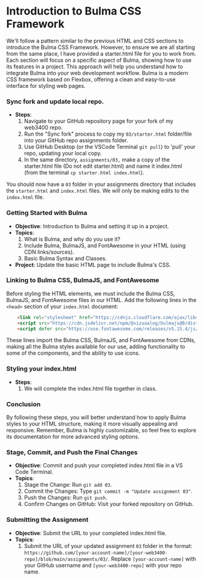 # Introduction to Bulma CSS Framework

We'll follow a pattern similar to the previous HTML and CSS sections to introduce the Bulma CSS Framework. However, to ensure we are all starting from the same place, I have provided a starter.html file for you to work from. Each section will focus on a specific aspect of Bulma, showing how to use its features in a project. This approach will help you understand how to integrate Bulma into your web development workflow. Bulma is a modern CSS framework based on Flexbox, offering a clean and easy-to-use interface for styling web pages. 

### Sync fork and update local repo.
- **Steps**:
  1. Navigate to your GitHub repository page for your fork of my web3400 repo.
  2. Run the "Sync fork" process to copy my `03/starter.html` folder/file into your GitHub repo assignments folder.
  3. Use GitHub Desktop (or the VSCode Terminal `git pull`) to 'pull' your repo, updating your local copy.
  4. In the same directory, `assignments/03,` make a copy of the starter.html file (Do not edit starter.html) and name it index.html (from the terminal `cp starter.html index.html`).

You should now have a `03` folder in your assignments directory that includes the `starter.html` and `index.html` files. We will only be making edits to the `index.html` file.

### Getting Started with Bulma
- **Objective**: Introduction to Bulma and setting it up in a project.
- **Topics**:
  1. What is Bulma, and why do you use it?
  2. Include Bulma, BulmaJS, and FontAwesome in your HTML (using CDN links/sources).
  3. Basic Bulma Syntax and Classes.
- **Project**: Update the basic HTML page to include Bulma's CSS.

### Linking to Bulma CSS, BulmaJS, and FontAwesome
Before styling the HTML elements, we must include the Bulma CSS, BulmaJS, and FontAwesome files in our HTML. Add the following lines in the `<head>` section of your `index.html` document:

```html
    <link rel="stylesheet" href="https://cdnjs.cloudflare.com/ajax/libs/bulma/0.9.4/css/bulma.min.css">
    <script src="https://cdn.jsdelivr.net/npm/@vizuaalog/bulmajs@0/dist/bulma.min.js"></script>
    <script defer src="https://use.fontawesome.com/releases/v5.15.4/js/all.js"></script>
```

These lines import the Bulma CSS, BulmaJS, and FontAwesome from CDNs, making all the Bulma styles available for our use, adding functionality to some of the components, and the ability to use icons.

### Styling your index.html
- **Steps**:
  1. We will complete the index.html file together in class.

### Conclusion
By following these steps, you will better understand how to apply Bulma styles to your HTML structure, making it more visually appealing and responsive. Remember, Bulma is highly customizable, so feel free to explore its documentation for more advanced styling options.

### Stage, Commit, and Push the Final Changes
- **Objective**: Commit and push your completed index.html file in a VS Code Terminal.
- **Topics**:
  1. Stage the Change: Run `git add 03`.
  2. Commit the Changes: Type `git commit -m "Update assignment 03"`.
  3. Push the Changes: Run `git push`.
  4. Confirm Changes on GitHub: Visit your forked repository on GitHub.

### Submitting the Assignment
- **Objective**: Submit the URL to your completed index.html file.
- **Topics**:
  1. Submit the URL of your updated assignment `03` folder in the format: `https://github.com/[your-account-name]/[your-web3400-repo]/blob/main/assignments/03/`. Replace `[your-account-name]` with your GitHub username and `[your-web3400-repo]` with your repo name.
